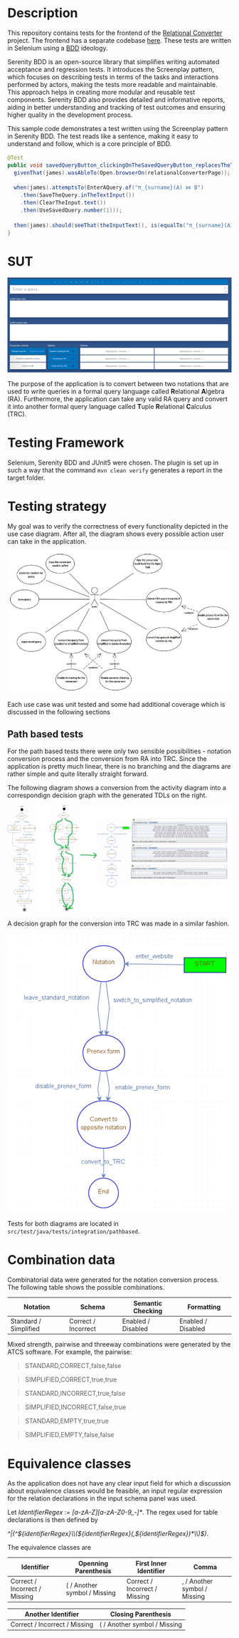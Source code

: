 # Description

This repository contains tests for the frontend of the [Relational Converter](https://dspace.cvut.cz/handle/10467/101022) project. The frontend has a separate codebase [here](https://github.com/tomashauser/relational-converter-frontend). These tests are written in Selenium using a [BDD](https://en.wikipedia.org/wiki/Behavior-driven_development) ideology.

Serenity BDD is an open-source library that simplifies writing automated acceptance and regression tests. It introduces the Screenplay pattern, which focuses on describing tests in terms of the tasks and interactions performed by actors, making the tests more readable and maintainable. This approach helps in creating more modular and reusable test components. Serenity BDD also provides detailed and informative reports, aiding in better understanding and tracking of test outcomes and ensuring higher quality in the development process.

This sample code demonstrates a test written using the Screenplay pattern in Serenity BDD. The test reads like a sentence, making it easy to understand and follow, which is a core principle of BDD.

```Java
@Test
public void savedQueryButton_clickingOnTheSavedQueryButton_replacesTheTextInTheInput() {
  givenThat(james).wasAbleTo(Open.browserOn(relationalConverterPage));

  when(james).attemptsTo(EnterAQuery.of("π_{surname}(A) ⋈ B")
    .then(SaveTheQuery.inTheTextInput())
    .then(ClearTheInput.text())
    .then(UseSavedQuery.number(1)));

  then(james).should(seeThat(theInputText(), is(equalTo("π_{surname}(A) ⋈ B"))));
}
```


# SUT
![Website screenshot](images/WebsiteScreenshot.PNG?raw=true "Title")

The purpose of the application is to convert between two notations that are used to write queries in a formal query language called <strong>R</strong>elational <strong>A</strong>lgebra (RA). Furthermore, the application can take any valid RA query and convert it into another formal query language called <strong>T</strong>uple <strong>R</strong>elational <strong>C</strong>alculus (TRC).

# Testing Framework

Selenium, Serenity BDD and JUnit5 were chosen. The plugin is set up in such a way that the command `mvn clean verify` generates a report in the target folder.

# Testing strategy

My goal was to verify the correctness of every functionality depicted in the use case diagram. After all, the diagram shows every possible action user can take in the application.

![Use case diagram](images/UseCaseDiagram.jpg?raw=true "Title")

Each use case was unit tested and some had additional coverage which is discussed in the following sections

## Path based tests
For the path based tests there were only two sensible possibilities - notation conversion process and the conversion from RA into TRC. Since the application is pretty much linear, there is no branching and the diagrams are rather simple and quite literally straight forward.

The following diagram shows a conversion from the activity diagram into a correspondign decision graph with the generated TDLs on the right.

![Conversion from activity diagram to graph for a notation conversion test](images/NotationConversionActivityDiagramConversionToGraph.png?raw=true "Title")

A decision graph for the conversion into TRC was made in a similar fashion.

![Decision graph for a test for a conversion from RA into TRC](images/ToTRCConversionGraph.PNG?raw=true "Title")

Tests for both diagrams are located in `src/test/java/tests/integration/pathbased`.

# Combination data

Combinatorial data were generated for the notation conversion process. The following table shows the possible combinations.

| Notation              | Schema              | Semantic Checking  | Formatting         |
|-----------------------|---------------------|--------------------|--------------------|
| Standard / Simplified | Correct / Incorrect | Enabled / Disabled | Enabled / Disabled |

Mixed strength, pairwise and threeway combinations were generated by the ATCS software. For example, the pairwise:

> STANDARD,CORRECT,false,false

> SIMPLIFIED,CORRECT,true,true

> STANDARD,INCORRECT,true,false

> SIMPLIFIED,INCORRECT,false,true

> STANDARD,EMPTY,true,true

> SIMPLIFIED,EMPTY,false,false


# Equivalence classes

As the application does not have any clear input field for which a discussion about equivalence classes would be feasible, an input regular expression for the relation declarations in the input schema panel was used.

Let *IdentifierRegex := [a-zA-Z][a-zA-Z0-9_-]\**. The regex used for table declarations is then defined by 

*^|(^${identifierRegex}\\(${identifierRegex}(,${identifierRegex})*\\)$)*.

The equivalence classes are

| Identifier                      | Openning Parenthesis            | First Inner Identifier        | Comma                           |
|---------------------------------|---------------------------------|-------------------------------|---------------------------------|
| Correct / Incorrect / Missing   | ( / Another symbol / Missing    | Correct / Incorrect / Missing | , / Another symbol / Missing    |

| Another Identifier              | Closing Parenthesis             |
|---------------------------------|---------------------------------|
| Correct / Incorrect / Missing   | ( / Another symbol / Missing    |.





